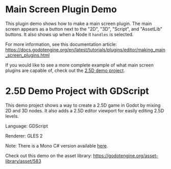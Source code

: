 # Main Screen Plugin Demo

This plugin demo shows how to make a main screen plugin.
The main screen appears as a button next to the "2D", "3D", "Script", and
"AssetLib" buttons. It also shows up when a Node it `handles` is selected.

For more information, see this documentation article:
https://docs.godotengine.org/en/latest/tutorials/plugins/editor/making_main_screen_plugins.html

If you would like to see a more complete example of what main screen plugins
are capable of, check out the [2.5D demo project](https://godotengine.org/asset-library/asset/583).

# 2.5D Demo Project with GDScript

This demo project shows a way to create a 2.5D game
in Godot by mixing 2D and 3D nodes. It also adds a
2.5D editor viewport for easily editing 2.5D levels.

Language: GDScript

Renderer: GLES 2

Note: There is a Mono C# version available [here](https://github.com/godotengine/godot-demo-projects/tree/master/mono/2.5d).

Check out this demo on the asset library: https://godotengine.org/asset-library/asset/583
